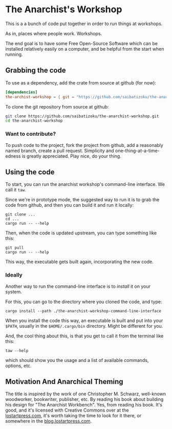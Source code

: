 # The Anarchist's Workshop

This is a a bunch of code put together in order to run things at workshops.

As in, places where people work. Workshops.

The end goal is to have some Free Open-Source Software which can be installed
relatively easily on a computer, and be helpful from the start when running.

## Grabbing the code

To use as a dependency, add the crate from source at github (for  now):
```toml
[dependencies]
the-archist-workshop = { git = "https://github.com/saibatizoku/the-anarchist-workshop.git" }
```

To clone the git repository from source at github:
```sh
git clone https://github.com/saibatizoku/the-anarchist-workshop.git
cd the-anarchist-workshop
```

### Want to contribute?

To push code to the project, fork the project from github, add a reasonably named branch,
create a pull request. Simplicity and one-thing-at-a-time-edness is greatly appreciated. Play
nice, do your thing.

## Using the code

To start, you can run the anarchist workshop's command-line interface. We call it `taw`.

Since we're in prototype mode, the suggested way to run it is to grab the code from github, and
then you can build it and run it locally:

```
git clone ...
cd ...
cargo run -- --help
```

Then, when the code is updated upstream, you can type something like this:

```
git pull
cargo run -- --help
```

This way, the executable gets built again, incorporating the new code.

### Ideally

Another way to run the command-line interface is to _install_ it on your system.

For this, you can go to the directory where you cloned the code, and type:

`cargo install --path ./the-anarchist-workshop-command-line-interface`

When you install the code this way, an executable is built and put into your `$PATH`, usually
in the `$HOME/.cargo/bin` directory. Might be different for you.

And, the cool thing about this, is that you get to call it from the terminal like this:

```
taw --help
```

which should show you the usage and a list of available commands, options, etc.

## Motivation And Anarchical Theming

The title is inspired by the work of one Christopher M. Schwarz, well-known woodworker,
bookwriter, publisher, etc. By reading his book about building his design for "The Anarchist Workbench".
Yes, from reading his book. It's good, and it's licensed with Creative Commons over at the
[lostartpress.com](https://lostartpress.com), it's worth taking the time to look for it there, or somewhere in the
[blog.lostartpress.com](https://blog.lostartpress.com).
